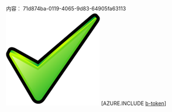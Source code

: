 内容︰ 71d874ba-0119-4065-9d83-64905fa63113![图像](deef65ea-5c1d-499c-aca3-8ad2ba7b1b38.png)
[AZURE.INCLUDE [b-token](e6a1f6f4-099a-407e-8228-ef52dc96e5af.md)]
